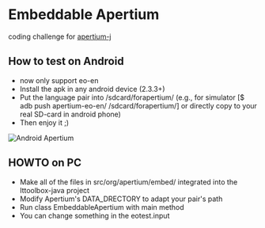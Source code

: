 Embeddable Apertium
===================

coding challenge for [apertium-j](http://wiki.apertium.org/wiki/Ideas_for_Google_Summer_of_Code/Make_lttoolbox-java_embeddable)

How to test on Android
----------------------

- now only support eo-en
- Install the apk in any android device (2.3.3+)
- Put the language pair into /sdcard/forapertium/ (e.g., for simulator [$ adb push apertium-eo-en/ /sdcard/forapertium/] or directly copy to your real SD-card in android phone)
- Then enjoy it ;)

![Android Apertium](http://farm8.staticflickr.com/7080/7017242597_57a664d6a1.jpg "android apertium")

HOWTO on PC
-----

- Make all of the files in src/org/apertium/embed/ integrated into the lttoolbox-java project
- Modify Apertium's DATA\_DRECTORY to adapt your pair's path
- Run class EmbeddableApertium with main method
- You can change something in the eotest.input

